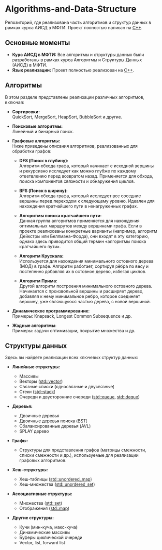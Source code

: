 # Algorithms-and-Data-Structure

Репозиторий, где реализована часть  алгоритмов и структур данных в рамках курса АИСД в МФТИ. Проект полностью написан на [C++](https://isocpp.org/).

## Основные моменты

- **Курс АИСД в МФТИ:** Все алгоритмы и структуры данных были разработаны в рамках курса Алгоритмы и Структуры Данных (АИСД) в МФТИ.
- **Язык реализации:** Проект полностью реализован на [C++](https://isocpp.org/).

## Алгоритмы

В этом разделе представлены реализации различных алгоритмов, включая:

- **Сортировки:**  
  QuickSort, MergeSort, HeapSort, BubbleSort и другие.

- **Поисковые алгоритмы:**  
  Линейный и бинарный поиск.

- **Графовые алгоритмы:**  
  Ниже приведены описания алгоритмов, реализованных для обработки графов:
  
  - **DFS (Поиск в глубину):**  
    Алгоритм обхода графа, который начинает с исходной вершины и рекурсивно исследует как можно глубже по каждому ответвлению перед возвратом назад. Применяется для обхода, поиска компонентов связности и обнаружения циклов.
  
  - **BFS (Поиск в ширину):**  
    Алгоритм обхода графа, который исследует все соседние вершины перед переходом к следующему уровню. Идеален для нахождения кратчайшего пути в ненагруженных графах.
  
  - **Алгоритмы поиска кратчайшего пути:**  
    Данная группа алгоритмов применяется для нахождения оптимальных маршрутов между вершинами графа. Если в проекте реализованы конкретные варианты (например, алгоритм Дейкстры или Беллмана-Форда), они входят в эту категорию, однако здесь приводится общий термин «алгоритмы поиска кратчайшего пути».
  
  - **Алгоритм Крускала:**  
    Используется для нахождения минимального остовного дерева (МОД) в графе. Алгоритм работает, сортируя рёбра по весу и постепенно добавляя их в остовное дерево, избегая циклов.
  
  - **Алгоритм Прима:**  
    Другой алгоритм построения минимального остовного дерева. Начинается с произвольной вершины и расширяет дерево, добавляя к нему минимальное ребро, которое соединяет вершину, уже являющуюся частью дерева, с новой вершиной.
  
- **Динамическое программирование:**  
  Примеры: Knapsack, Longest Common Subsequence и др.

- **Жадные алгоритмы:**  
  Примеры: задачи оптимизации, покрытие множества и др.

## Структуры данных

Здесь вы найдёте реализации всех ключевых структур данных:

- **Линейные структуры:**
  - Массивы
  - Векторы ([std::vector](https://en.cppreference.com/w/cpp/container/vector))
  - Связные списки (односвязные и двусвязные)
  - Стеки ([std::stack](https://en.cppreference.com/w/cpp/container/stack))
  - Очереди и двусторонние очереди ([std::queue](https://en.cppreference.com/w/cpp/container/queue), [std::deque](https://en.cppreference.com/w/cpp/container/deque))

- **Деревья:**
  - Двоичные деревья
  - Двоичные деревья поиска (BST)
  - Сбалансированные деревья (AVL)
  - SPLAY дерево

- **Графы:**
  - Структуры для представления графов (матрицы смежности, списки смежности и др.), используемые для реализации графовых алгоритмов.

- **Хеш-структуры:**
  - Хеш-таблицы ([std::unordered_map](https://en.cppreference.com/w/cpp/container/unordered_map))
  - Хеш-множества ([std::unordered_set](https://en.cppreference.com/w/cpp/container/unordered_set))

- **Ассоциативные структуры:**
  - Множества ([std::set](https://en.cppreference.com/w/cpp/container/set))
  - Отображения ([std::map](https://en.cppreference.com/w/cpp/container/map))

- **Другие структуры:**
  - Кучи (мин-куча, макс-куча)
  - Динамические массивы
  - Буферы циклической очереди
  - Vector, list, forward list
